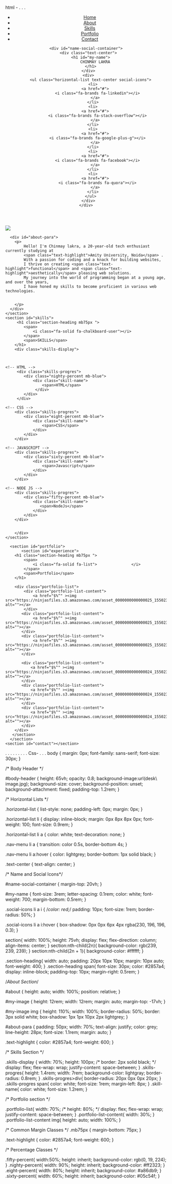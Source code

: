 html -
.
.
.
<!DOCTYPE html>
<html>

<head>
  <title>CHINMAY LAKRA</title>

  <script src="https://kit.fontawesome.com/b3348ae33f.js" crossorigin="anonymous"></script>
  <link rel="stylesheet" href="style.css">
</head>

<body>
  <header id="body-header">
    <nav>
      <ul class="horizontal-list text-center nav-menu">
        <li>
          <a href="#"> Home </a>
        </li>
        <li>
          <a href="#about"> About </a>
        </li>
        <li>
          <a href="#skills"> Skills </a>
        </li>
        <li>
          <a href="#portfolio">Portfolio</a>
        </li>
        <li>
          <a href="#contact">Contact</a>
        </li>
      </ul>
    </nav>

    <div id="name-social-container">
      <div class="text-center">
        <h1 id="my-name">
            CHINMAY LAKRA
        </h1>
      </div>
      <div>
        <ul class="horizontal-list text-center social-icons">
          <li>
            <a href="#">
              <i class="fa-brands fa-linkedin"></i>
            </a>
          </li>
          <li>
            <a href="#">
              <i class="fa-brands fa-stack-overflow"></i>
            </a>
          </li>
          <li>
            <a href="#">
              <i class="fa-brands fa-google-plus-g"></i>
            </a>
          </li>
          <li>
            <a href="#">
              <i class="fa-brands fa-facebook"></i>
            </a>
          </li>
          <li>
            <a href="#">
              <i class="fa-brands fa-quora"></i>
            </a>
          </li>
        </ul>
      </div>
    </div>
  </header>
  <main>
    <section id="about">
      <div id="my-image">
        <img src="chinmay2.jpg" />
      </div>

      <div id="about-para">
        <p>
            Hello! I'm Chinmay lakra, a 20-year-old tech enthusiast currently studying at
            <span class="text-highlight">Amity University, Noida</span> . 
            With a passion for coding and a knack for building websites, 
            I thrive on creating <span class="text-highlight">functional</span> and <span class="text-highlight">aesthetically</span> pleasing web solutions. 
            My journey into the world of programming began at a young age, and over the years, 
            I have honed my skills to become proficient in various web technologies.

          
        </p>
      </div>
    </section>
    <section id="skills">
         <h1 class="section-heading mb75px ">
            <span>
                <i class="fa-solid fa-chalkboard-user"></i>
            </span>
            <span>SKILLS</span>
        </h1>
        <div class="skills-display">
            
    
       
    <!-- HTML -->
         <div class="skills-progres">
            <div class="nighty-percent mb-blue">
                <div class="skill-name">
                    <span>HTML</span> 
                 </div>
            </div>
         </div>

    <!-- CSS -->
        <div class="skills-progres">
            <div class="eight-percent mb-blue">
                <div class="skill-name">
                    <span>CSS</span> 
                </div>
            </div>
        </div>

    <!-- JAVASCRIPT -->
        <div class="skills-progres">
            <div class="sixty-percent mb-blue">
                <div class="skill-name">
                    <span>Javascript</span> 
                </div>
            </div>
        </div>

    <!-- NODE JS -->
        <div class="skills-progres">
            <div class="fifty-percent mb-blue">
                <div class="skill-name">
                   <span>NodeJs</span> 
                </div>
            </div>
        </div>

   
        </div>
    </section>
      
      <section id="portfolio">
           <section id="experience">
        <h1 class="section-heading mb75px ">
            <span>
                <i class="fa-solid fa-list">               </i>
            </span>
            <span>Portfolio</span>
        </h1>
        
        <div class="portfolio-list">
            <div class="portfolio-list-content">
                <a href="$%^" ><img src="https://ninjasfiles.s3.amazonaws.com/asset_0000000000000025_1550237330_codezen_2.png" alt=""></a>
            </div>
           <div class="portfolio-list-content">
                <a href="$%^" ><img src="https://ninjasfiles.s3.amazonaws.com/asset_0000000000000025_1550237330_codezen_2.png" alt=""></a>
           </div>
           <div class="portfolio-list-content">
                <a href="$%^" ><img src="https://ninjasfiles.s3.amazonaws.com/asset_0000000000000025_1550237330_codezen_2.png" alt=""></a>
           </div>

           <div class="portfolio-list-content">
               <a href="$%^" ><img src="https://ninjasfiles.s3.amazonaws.com/asset_0000000000000024_1550237299_codezen.png" alt=""></a>
           </div>
           <div class="portfolio-list-content">
               <a href="$%^" ><img src="https://ninjasfiles.s3.amazonaws.com/asset_0000000000000024_1550237299_codezen.png" alt=""></a>
           </div>
           <div class="portfolio-list-content">
               <a href="$%^" ><img src="https://ninjasfiles.s3.amazonaws.com/asset_0000000000000024_1550237299_codezen.png" alt=""></a>
           </div>
        </div>
       </section>
      </section>
    <section id="contact"></section>
  </main>
</body>

</html>
.
.
.
.
.
.
.
.
.
 Css- 
 .
 .
 .
 body {
    margin: 0px;
    font-family: sans-serif;
    font-size: 30px;
}

/* Body Header */

#body-header {
    height: 65vh;
    opacity: 0.8;
    background-image:url(desk\ image.jpg);
    background-size: cover;
    background-position: unset;
    background-attachment: fixed;
    padding-top: 1.2rem;
}

/* Horizontal Lists */

.horizontal-list {
    list-style: none;
    padding-left: 0px;
    margin: 0px;
}

.horizontal-list li {
    display: inline-block;
    margin: 0px 8px 8px 0px;
    font-weight: 100;
    font-size: 0.9rem;
}


.horizontal-list li a {
    color: white;
    text-decoration: none;
}

.nav-menu li a {
    transition: color 0.5s, border-bottom 4s;
}

.nav-menu li a:hover {
    color: lightgrey;
    border-bottom: 1px solid black;
}

.text-center {
    text-align: center;
}

/* Name and Social Icons*/

#name-social-container {
    margin-top: 20vh;
}

#my-name {
    font-size: 3rem;
    letter-spacing: 0.1rem;
    color: white;
    font-weight: 700;
    margin-bottom: 0.5rem;
}


.social-icons li a i {
    /*color: red;*/
    padding: 10px;
    font-size: 1rem;
    border-radius: 50%;
}


.social-icons li a i:hover {
    box-shadow: 0px 0px 6px 4px rgba(230, 196, 196, 0.3);
}

section{
    width: 100%;
    height: 75vh;
    display: flex;
    flex-direction: column; 
    align-items: center;
}
section:nth-child(2n){
    background-color: rgb(239, 239, 239);
}
section:nth-child(2n + 1){
    background-color: #ffffff;
}

.section-heading{
     width: auto;
     padding: 20px 10px 10px;
     margin: 10px auto;
     font-weight: 400;
}
.section-heading span{
    font-size: 30px;
    color: #2857a4;
    display: inline-block;
    padding-top: 10px;
    margin-right: 0.5rem;
}

/*About Section*/

#about {
    height: auto;
    width: 100%;
    position: relative;
}

#my-image {
    height: 12rem;
    width: 12rem;
    margin: auto;
    margin-top: -17vh;
}

#my-image img {
    height: 110%;
    width: 100%;
    border-radius: 50%;
    border: 3px solid white;
    box-shadow: 1px 1px 10px 2px lightgrey;
}


#about-para {
    padding: 50px;
    width: 70%;
    text-align: justify;
    color: grey;
    line-height: 28px;
    font-size: 1.1rem;
    margin: auto;
}

.text-highlight {
    color: #2857a4;
    font-weight: 600;
}

/* Skills Section */

.skills-display {
    width: 70%;
    height: 100px;
    /* border: 2px solid black; 	 */
    display: flex;
    flex-wrap: wrap;
    justify-content: space-between;
}
.skills-progres{
    height: 1.4rem;
    width: 7rem;
    background-color: lightgray;
    border-radius: 0.8rem;
}
.skills-progres>div{
    border-radius: 20px 0px 0px 20px;
}
.skills-progres span{
    color: white;
    font-size: 1rem;
   margin-left: 8px;
}
.skill-name{
    color: white;
    font-size: 1.2rem;
}

/* Portfolio section */

.portfolio-list{
    width: 70%;
    /* height: 80%; */
    display: flex;
    flex-wrap: wrap;
    justify-content: space-between;
}
.portfolio-list-content{
    width: 30%;
}
.portfolio-list-content img{
   height: auto;
   width: 100%;
}


/* Common Margin Classes */
.mb75px {
    margin-bottom: 75px;
}

.text-highlight {
    color: #2857a4;
    font-weight: 600;
}

/* Percentage Classes */

.fifty-percent{
    width:50%;
    height: inherit;
    background-color: rgb(0, 19, 224);
}
.nighty-percent{
    width: 90%;
    height: inherit;
    background-color: #ff2323;
}
.eight-percent{
    width: 80%;
    height: inherit;
    background-color: #a86db9;
}
.sixty-percent{
    width: 60%;
    height: inherit;
    background-color: #05c54f;
}

 
